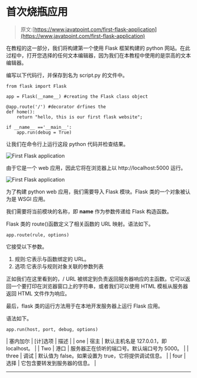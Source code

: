 # 首次烧瓶应用

> 原文:[https://www.javatpoint.com/first-flask-application](https://www.javatpoint.com/first-flask-application)

在教程的这一部分，我们将构建第一个使用 Flask 框架构建的 python 网站。在此过程中，打开您选择的任何文本编辑器，因为我们在本教程中使用的是崇高的文本编辑器。

编写以下代码行，并保存到名为 script.py 的文件中。

```
from flask import Flask

app = Flask(__name__) #creating the Flask class object 

@app.route('/') #decorator drfines the 
def home():
	return "hello, this is our first flask website";

if __name__ =='__main__':
	app.run(debug = True)

```

让我们在命令行上运行这段 python 代码并检查结果。

![First Flask application](../Images/8789f7782f3fc843cd0fafd71cfee97e.png)

由于它是一个 web 应用，因此它将在浏览器上以 http://localhost:5000 运行。

![First Flask application](../Images/0e5b48f1f490499ab401515ae628dc6e.png)

为了构建 python web 应用，我们需要导入 Flask 模块。Flask 类的一个对象被认为是 WSGI 应用。

我们需要将当前模块的名称，即 __name__ 作为参数传递给 Flask 构造函数。

Flask 类的 route()函数定义了相关函数的 URL 映射。语法如下。

```
app.route(rule, options)

```

它接受以下参数。

1.  规则:它表示与函数绑定的 URL。
2.  选项:它表示与规则对象关联的参数列表

正如我们在这里看到的，/ URL 被绑定到负责返回服务器响应的主函数。它可以返回一个要打印在浏览器窗口上的字符串，或者我们可以使用 HTML 模板从服务器返回 HTML 文件作为响应。

最后，flask 类的运行方法用于在本地开发服务器上运行 Flask 应用。

语法如下。

```
app.run(host, port, debug, options)

```

| 塞内加尔 | [计]选项 | 描述 |
| one | 宿主 | 默认主机名是 127.0.0.1，即 localhost。 |
| Two | 港口 | 服务器正在侦听的端口号。默认端口号为 5000。 |
| three | 调试 | 默认值为 false。如果设置为 true，它将提供调试信息。 |
| four | 选择 | 它包含要转发到服务器的信息。 |

* * *